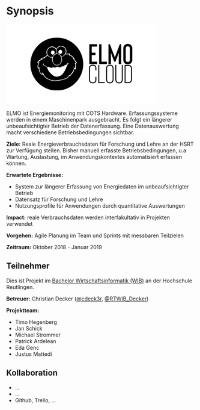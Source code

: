 # Synopsis
![ELMO Logo](Dokumentation/Bilder/ELMO_Logo.png)

ELMO ist Energiemonitoring mit COTS Hardware. Erfassungssysteme werden in einem Maschinenpark ausgebracht. Es folgt ein längerer unbeaufsichtigter Betrieb der Datenerfassung. Eine Datenauswertung macht verschiedene Betriebsbedingungen sichtbar.

**Ziele:** Reale Energieverbrauchsdaten für Forschung und Lehre an der HSRT zur Verfügung stellen. Bisher manuell erfasste Betriebsbedingungen, u.a Wartung, Auslastung, im Anwendungskontextes automatisiert erfassen können.

**Erwartete Ergebnisse:**

* System zur längerer Erfassung von Energiedaten im unbeaufsichtigter Betrieb
* Datensatz für Forschung und Lehre
* Nutzungsprofile für Anwendungen durch quantitative Auswertungen 

**Impact:** reale Verbrauchsdaten werden interfakultativ in Projekten verwendet

**Vorgehen:** Agile Planung im Team und Sprints mit messbaren Teilzielen

**Zeitraum:** Oktober 2018 - Januar 2019


## Teilnehmer

Dies ist Projekt im [Bachelor Wirtschaftsinformatik \(WIB\)](http://www.inf.reutlingen-university.de/studium/bachelor/wirtschaftsinformatik/) an der Hochschule Reutlingen.

**Betreuer:** Christian Decker \([@cdeck3r](https://twitter.com/cdeck3r), [@RTWIB\_Decker](https://twitter.com/rtwib_decker)\)

**Projektteam:**

* Timo Hegenberg
* Jan Schick
* Michael Strommer 
* Patrick Ardelean 
* Eda Genc 
* Justus Mattedi

## Kollaboration

* ...
* ...
* Github, Trello, ...

<!--stackedit_data:
eyJoaXN0b3J5IjpbLTk4ODY5MTc3LC0xODY5NjgyNTFdfQ==
-->